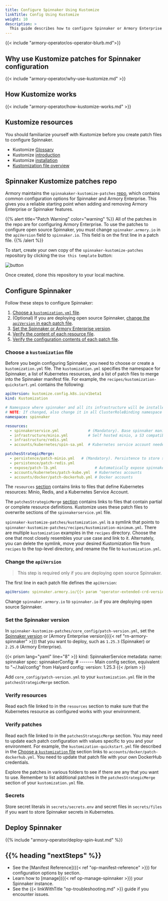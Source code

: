 ```yaml
---
title: Configure Spinnaker Using Kustomize
linkTitle: Config Using Kustomize
weight: 10
description: >
  This guide describes how to configure Spinnaker or Armory Enterprise using Kustomize patches.
---
```

{{< include "armory-operator/os-operator-blurb.md">}}

## Why use Kustomize patches for Spinnaker configuration

{{< include "armory-operator/why-use-kustomize.md" >}}

## How Kustomize works

{{< include "armory-operator/how-kustomize-works.md" >}}

## Kustomize resources

You should familiarize yourself with Kustomize before you create patch files to configure Spinnaker.

* Kustomize [Glossary](https://kubectl.docs.kubernetes.io/references/kustomize/glossary/)
* Kustomize [introduction](https://kubectl.docs.kubernetes.io/guides/introduction/kustomize/)
* Kustomize [installation](https://kubectl.docs.kubernetes.io/installation/kustomize/)
* [Kustomization file overview](https://kubectl.docs.kubernetes.io/references/kustomize/kustomization/)

## Spinnaker Kustomize patches repo

Armory maintains the `spinnakaker-kustomize-patches` [repo](https://github.com/armory/spinnaker-kustomize-patches), which contains common configuration options for Spinnaker and Armory Enterprise. This gives you a reliable starting point when adding and removing Armory Enterprise or Spinnaker features.

{{% alert title="Patch Warning" color="warning" %}}
All of the patches in the repo are for configuring Armory Enterprise. To use the patches to configure open source Spinnaker, you must change `spinnaker.armory.io` in the `apiVersion` field to `spinnaker.io`. This field is on the first line in a patch file.
{{% /alert %}}

To start, create your own copy of the `spinnaker-kustomize-patches` repository
by clicking the `Use this template` button:

![button](/images/kustomize-patches-repo-clone.png)

Once created, clone this repository to your local machine.

## Configure Spinnaker

Follow these steps to configure Spinnaker:

1. [Choose a `kustomization.yml` file](#choose-a-kustomization-file).
1. (Optional) If you are deploying open source Spinnaker, [change the `apiVersion` in each patch file](#change-the-apiversion).
1. [Set the Spinnaker or Armory Enterprise version](#set-the-spinnaker-version).
1. [Verify the content of each resource file](#verify-resources).
1. [Verify the configuration contents of each patch file](#verify-patches).

### Choose a `kustomization` file

Before you begin configuring Spinnaker, you need to choose or create a `kustomization.yml` file. The `kustomization.yml` specifies the namespace for Spinnaker, a list of Kubernetes resources, and a list of patch files to merge into the Spinnaker manifest file. For example, the `recipes/kustomization-quickstart.yml` contains the following:

```yaml
apiVersion: kustomize.config.k8s.io/v1beta1
kind: Kustomization

# Namespace where spinnaker and all its infrastructure will be installed.
# NOTE: If changed, also change it in all ClusterRoleBinding namespace references.
namespace: spinnaker

resources:
  - spinnakerservice.yml             # (Mandatory). Base spinnaker manifest
  - infrastructure/minio.yml         # Self hosted minio, a S3 compatible data store
  - infrastructure/redis.yml
  - accounts/kubernetes/spin-sa.yml  # Kubernetes service account needed by patch-kube.yml

patchesStrategicMerge:
  - persistence/patch-minio.yml   # (Mandatory). Persistence to store spinnaker applications and pipelines
  - persistence/patch-redis.yml
  - expose/patch-lb.yml                 # Automatically expose spinnaker
  - accounts/kubernetes/patch-kube.yml  # Kubernetes accounts
  - accounts/docker/patch-dockerhub.yml # Docker accounts
```

The `resources` [section](https://kubectl.docs.kubernetes.io/references/kustomize/kustomization/resource/) contains links to files that define Kubernetes resources: Minio, Redis, and a Kubernetes Service Account.

The `patchesStrategicMerge` [section](https://kubectl.docs.kubernetes.io/references/kustomize/kustomization/patchesstrategicmerge/) contains links to files that contain partial or complete resource definitions. Kustomize uses these patch files to overwrite sections of the `spinnakerservice.yml` file.

`spinnaker-kustomize-patches/kustomization.yml` is a symlink that points to `spinnaker-kustomize-patches/recipes/kustomization-minimum.yml`. There are multiple `kustomization` examples in the `recipes` directory. Choose the one that most closely resembles your use case and link to it. Alternately, you can delete the symlink, move your desired Kustomization file from `recipes` to the top-level directory, and rename the file to `kustomization.yml`.


### Change the `apiVersion`

>This step is required only if you are deploying open source Spinnaker.

The first line in each patch file defines the `apiVersion`:

```yaml
apiVersion: spinnaker.armory.io/{{< param "operator-extended-crd-version">}}
```

Change `spinnaker.armory.io` to `spinnaker.io` if you are deploying open source Spinnaker.

### Set the Spinnaker version

In `spinnaker-kustomize-patches/core_config/patch-version.yml`, set the [Spinnaker version](https://spinnaker.io/community/releases/versions/) or [Armory Enterprise version]({{< ref "rn-armory-spinnaker" >}}) that you want to deploy, such as `1.25.3` (Spinnaker) or `2.25.0` (Armory Enterprise).

{{< prism lang="yaml" line="8" >}}
kind: SpinnakerService
metadata:
  name: spinnaker
spec:
  spinnakerConfig:
    # ------- Main config section, equivalent to "~/.hal/config" from Halyard
    config:
      version: 1.25.3
{{< /prism >}}

Add `core_config/patch-version.yml` to your `kustomization.yml` file in the `patchesStrategicMerge` section.

### Verify resources

Read each file linked to in the `resources` section to make sure that the Kubernetes resource as configured works with your environment.

### Verify patches

Read each file linked to in the `patchesStrategicMerge` section. You may need to update each patch configuration with values specific to you and your environment. For example, the `kustomization-quickstart.yml` file described in the [Choose a `kustomization` file](#choose-a-kustomization-file) section links to `accounts/docker/patch-dockerhub.yml`. You need to update that patch file with your own DockerHub credentials.

Explore the patches in various folders to see if there are any that you want to use. Remember to list additional patches in the `patchesStrategicMerge` section of your `kustomization.yml` file.

### Secrets

Store secret literals in `secrets/secrets.env` and secret files in `secrets/files` if you want to store Spinnaker secrets in Kubernetes.

## Deploy Spinnaker

{{% include "armory-operator/deploy-spin-kust.md" %}}

## {{% heading "nextSteps" %}}

* See the [Manifest Reference]({{< ref "op-manifest-reference" >}}) for configuration options by section.
* Learn how to [manage]({{< ref op-manage-spinnaker >}}) your Spinnaker instance.
* See the {{< linkWithTitle "op-troubleshooting.md" >}} guide if you encounter issues.
